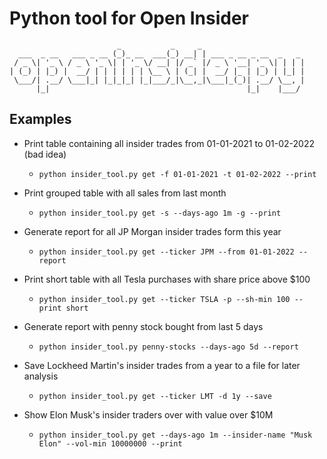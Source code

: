 # Python tool for Open Insider

```
                        _           _     _
  ___  _ __   ___ _ __ (_)_ __  ___(_) __| | ___ _ __ _ __  _   _
 / _ \| '_ \ / _ \ '_ \| | '_ \/ __| |/ _` |/ _ \ '__| '_ \| | | |
| (_) | |_) |  __/ | | | | | | \__ \ | (_| |  __/ |_ | |_) | |_| |
 \___/| .__/ \___|_| |_|_|_| |_|___/_|\__,_|\___|_(_)| .__/ \__, |
      |_|                                            |_|    |___/
```

## Examples

- Print table containing all insider trades from 01-01-2021 to 01-02-2022 (bad idea)

    - `python insider_tool.py get -f 01-01-2021 -t 01-02-2022 --print `

- Print grouped table with all sales from last month

    - `python insider_tool.py get -s --days-ago 1m -g --print`

- Generate report for all JP Morgan insider trades form this year

    - `python insider_tool.py get --ticker JPM --from 01-01-2022 --report`

- Print short table with all Tesla purchases with share price above $100
    - `python insider_tool.py get --ticker TSLA -p --sh-min 100 --print short`

- Generate report with penny stock bought from last 5 days
    - `python insider_tool.py penny-stocks --days-ago 5d --report`

- Save Lockheed Martin's insider trades from a year to a file for later analysis
    - `python insider_tool.py get --ticker LMT -d 1y --save`

- Show Elon Musk's insider traders over with value over $10M
  - `python insider_tool.py get --days-ago 1m --insider-name "Musk Elon" --vol-min 10000000 --print`
